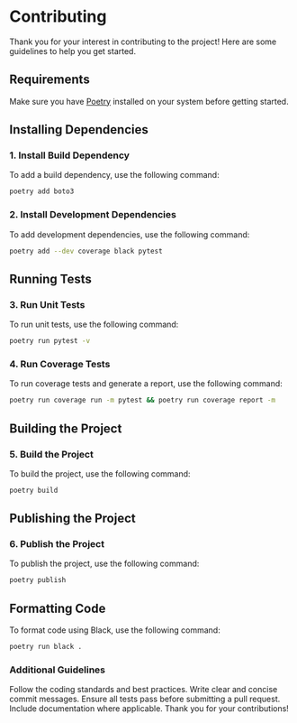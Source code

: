 # Contributing

Thank you for your interest in contributing to the project! Here are some guidelines to help you get started.

## Requirements

Make sure you have [Poetry](https://python-poetry.org/docs/#installation) installed on your system before getting started.

## Installing Dependencies

### 1. Install Build Dependency

To add a build dependency, use the following command:

```sh
poetry add boto3
```
### 2. Install Development Dependencies
To add development dependencies, use the following command:

```sh
poetry add --dev coverage black pytest
```

## Running Tests
### 3. Run Unit Tests
To run unit tests, use the following command:

```sh
poetry run pytest -v
```

### 4. Run Coverage Tests
To run coverage tests and generate a report, use the following command:

```sh
poetry run coverage run -m pytest && poetry run coverage report -m
```

## Building the Project
### 5. Build the Project
To build the project, use the following command:

```sh
poetry build
```

## Publishing the Project
### 6. Publish the Project
To publish the project, use the following command:

```sh
poetry publish
```

## Formatting Code
To format code using Black, use the following command:

```sh
poetry run black .
```

### Additional Guidelines
Follow the coding standards and best practices.
Write clear and concise commit messages.
Ensure all tests pass before submitting a pull request.
Include documentation where applicable.
Thank you for your contributions!